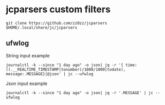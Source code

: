 # jcparsers custom filters

~~~
git clone https://github.com/zzOzz/jcparsers $HOME/.local/share/jc/jcparsers
~~~

## ufwlog 

String input example
~~~
journalctl -k --since "1 day ago" -o json| jq -r '{ time: ((.__REALTIME_TIMESTAMP|tonumber)/1000/1000|todate), message:.MESSAGE}|@json' | jc --ufwlog
~~~~


Json input example
~~~
journalctl -k --since "1 day ago" -o json| jq -r '.MESSAGE' | jc --ufwlog
~~~